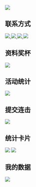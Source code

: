 <img src="https://readme-typing-svg.herokuapp.com/?lines=Hello!+This+is+FiveFireX.;你好！这里是FiveFireX。&center=true&size=30">

## 联系方式

<span>
  <a href='https://fivefirex.github.io'>
    <img border='0' src='https://img.shields.io/badge/website-%E7%BD%91%E7%AB%99-blue' />
  </a>
  <a href='mailto:1287233558@qq.com'>
    <img border='0' src='https://img.shields.io/badge/email-%E9%82%AE%E7%AE%B1-green' />
  </a>
  <a href='https://github.com/fivefirex'>
    <img border='0' src='https://img.shields.io/badge/github-github-red' />
  </a>
  <img src='https://visitor-badge.glitch.me/badge?page_id=fivefirexgithub&left_color=grey&right_color=orange' />
</span>

## 资料奖杯

<img src='https://github-profile-trophy.vercel.app/?username=fivefirex&theme=gruvbox' />

## 活动统计

<img src='https://activity-graph.herokuapp.com/graph?username=fivefirex&theme=nord' />

## 提交连击

<img src='https://github-readme-streak-stats.herokuapp.com/?user=fivefirex&theme=blue-green' />

## 统计卡片

<span>
  <img src='https://github-readme-stats.vercel.app/api?username=fivefirex&show_icons=true&theme=github_dark' />
  <img src='https://github-readme-stats.vercel.app/api/top-langs/?username=fivefirex&layout=compact' />
</span>

## 我的数据

<img src='https://metrics.lecoq.io/fivefirex?template=classic&languages=1&isocalendar=1&followup=1&people=1&activity=1&achievements=1&isocalendar.duration=full-year&languages.limit=8&languages.threshold=0%25&languages.colors=github&languages.sections=most-used&languages.indepth=false&languages.analysis.timeout=15&languages.categories=markup%2C%20programming&languages.recent.categories=markup%2C%20programming&languages.recent.load=300&languages.recent.days=14&followup.sections=repositories&followup.indepth=false&people.limit=24&people.identicons=false&people.size=28&people.types=followers%2C%20following&people.shuffle=false&activity.limit=5&activity.load=300&activity.days=14&activity.visibility=all&activity.timestamps=false&activity.filter=all&achievements.threshold=C&achievements.secrets=true&achievements.display=detailed&achievements.limit=0&config.timezone=Asia%2FShanghai' />
